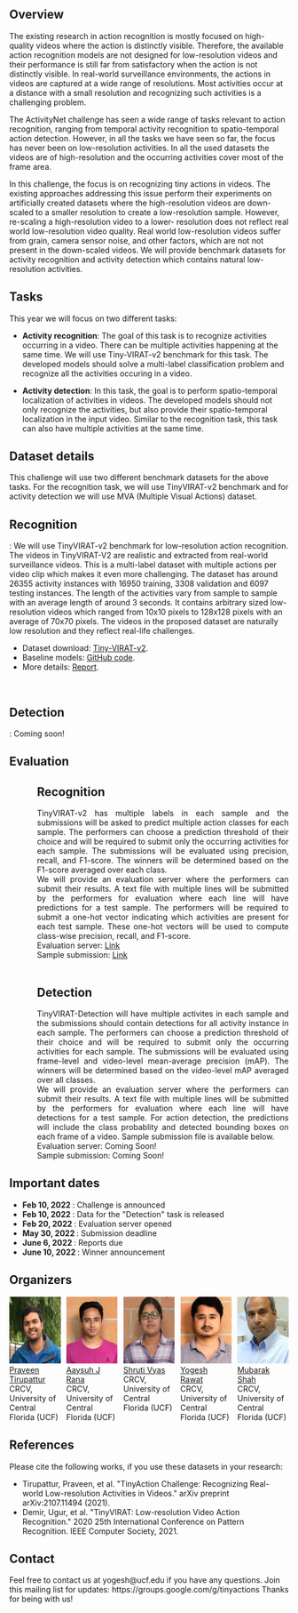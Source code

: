 
## Overview

The existing research in action recognition is mostly focused on high-quality videos where the action is distinctly visible. Therefore, the available action recognition models are not designed for low-resolution videos and their performance is still far from satisfactory when the action is not distinctly visible. In real-world surveillance environments, the actions in videos are captured at a wide range of resolutions. Most activities occur at a distance with a small resolution and recognizing such activities is a challenging problem.
  <br>
  
  The ActivityNet challenge has seen a wide range of tasks relevant to action recognition, ranging from temporal activity recognition to spatio-temporal action detection. However, in all the tasks we have seen so far, the focus has never been on low-resolution activities. In all the used datasets the videos are of high-resolution and the occurring activities cover most of the frame area.
  <br>
  
  In this challenge, the focus is on recognizing tiny actions in videos. The existing approaches addressing this issue perform their experiments on artificially created datasets where the high-resolution videos are down-scaled to a smaller resolution to create a low-resolution sample. However, re-scaling a high-resolution video to a lower- resolution does not reflect real world low-resolution video quality. Real world low-resolution videos suffer from grain, camera sensor noise, and other factors, which are not not present in the down-scaled videos. We will provide benchmark datasets for activity recognition and activity detection which contains natural low-resolution activities.
  <br>

## Tasks
This year we will focus on two different tasks:

- **Activity recognition**: The goal of this task is to recognize activities occurring in a video. There can be multiple activities happening at the same time. We will use Tiny-VIRAT-v2 benchmark for this task. The developed models should solve a multi-label classification problem and recognize all the activities occuring in a video. 

- **Activity detection**: In this task, the goal is to perform spatio-temporal localization of activities in videos. The developed models should not only recognize the activities, but also provide their spatio-temporal localization in the input video. Similar to the recognition task, this task can also have multiple activities at the same time. 

## Dataset details
This challenge will use two different benchmark datasets for the above tasks. For the recognition task, we will use TinyVIRAT-v2 benchmark and for activity detection we will use MVA (Multiple Visual Actions) dataset. 

  <h2> Recognition </h2>: We will use TinyVIRAT-v2 benchmark for low-resolution action recognition. The videos in TinyVIRAT-V2 are realistic and extracted from real-world surveillance videos. This is a multi-label dataset with multiple actions per video clip which makes it even more challenging. The dataset has around 26355 activity instances with 16950 training, 3308 validation and 6097 testing instances. The length of the activities vary from sample to sample with an average length of around 3 seconds. It contains arbitrary sized low-resolution videos which ranged from 10x10 pixels to 128x128 pixels with an average of 70x70 pixels. The videos in the proposed dataset are naturally low resolution and they reflect real-life challenges.
  <br>
  
- Dataset download: <a href="https://www.crcv.ucf.edu/tiny-actions-challenge-cvpr2021/data/TinyVIRAT-v2.zip"> Tiny-VIRAT-v2</a>. 
- Baseline models: <a href="https://github.com/aayushjr/tinyAction"> GitHub code</a>. 
- More details: <a href="https://arxiv.org/pdf/2107.11494.pdf">Report</a>.      

<br>

  <h2> Detection </h2>: Coming soon!     

  
## Evaluation


<div style="text-align: justify; margin-left: 50px;">
  <h2> Recognition </h2>
  TinyVIRAT-v2 has multiple labels in each sample and the submissions will be asked to predict multiple action classes for each sample. The performers can choose a prediction threshold of their choice and will be required to submit only the occurring activities for each sample. The submissions will be evaluated using precision, recall, and F1-score. The winners will be determined based on the F1-score averaged over each class.
  <br>
  We will provide an evaluation server where the performers can submit their results. A text file with multiple lines will be submitted by the performers for evaluation where each line will have predictions for a test sample. The performers will be required to submit a one-hot vector indicating which activities are present for each test sample. These one-hot vectors will be used to compute class-wise precision, recall, and F1-score. 
  <br>  
  Evaluation server: <a href="https://competitions.codalab.org/competitions/31843"> Link </a>
  <br>  
  Sample submission: <a href="https://www.crcv.ucf.edu/tiny-actions-challenge-cvpr2021/data/submission_sample.zip"> Link </a>
</div>

<br>

<div style="text-align: justify; margin-left: 50px;">
  <h2> Detection </h2>
  TinyVIRAT-Detection will have multiple activites in each sample and the submissions should contain detections for all activity instance in each sample. The performers can choose a prediction threshold of their choice and will be required to submit only the occurring activities for each sample. The submissions will be evaluated using frame-level and video-level mean-average precision (mAP). The winners will be determined based on the video-level mAP averaged over all classes.
  <br>
  We will provide an evaluation server where the performers can submit their results. A text file with multiple lines will be submitted by the performers for evaluation where each line will have detections for a test sample. For action detection, the predictions will include the class probablity and detected bounding boxes on each frame of a video. Sample submission file is available below.
  <br>  
  Evaluation server: Coming Soon!
  <br>  
  Sample submission: Coming Soon!
</div>

## Important dates
- <strong> Feb 10, 2022 </strong>: Challenge is announced
- <strong> Feb 10, 2022 </strong>: Data for the "Detection" task is released
- <strong> Feb 20, 2022 </strong>: Evaluation server opened
- <strong> May 30, 2022 </strong>: Submission deadline
- <strong> June 6, 2022 </strong>: Reports due
- <strong> June 10, 2022 </strong>: Winner announcement 

## Organizers
<div style="display: flex">
  <div style="width:22.5%">
    <a href="https://www.linkedin.com/in/praveen-tirupattur-2044ba51/">
    <img alt="Praveen" src="pics/praveen.jpg">
    </a><br>
    <a href="https://www.linkedin.com/in/praveen-tirupattur-2044ba51/">Praveen Tirupattur</a><br>
    CRCV, University of Central Florida (UCF)
  </div>
  
  <div style="width:2.5%">
  </div>
   
  <div style="width:22.5%">
    <a href="">
    <img alt="Aayush" src="pics/aayush.jpg">
    </a><br>
    <a href="">Aaysuh J Rana</a><br>
    CRCV, University of Central Florida (UCF)
  </div>
   
  <div style="width:2.5%">
  </div>  

  <div style="width:22.5%">
    <a href="">
    <img alt="Shruti Vyas" src="pics/shruti.jpg">
    </a><br>
    <a href="">Shruti Vyas</a><br>
    CRCV, University of Central Florida (UCF)
  </div>
  
  <div style="width:2.5%">
  </div>
   
  <div style="width:22.5%">
    <a href="https://www.crcv.ucf.edu/person/rawat/">
    <img alt="Yogesh Rawat" src="pics/yogesh.jpg">
    </a><br>
  <a href="https://www.crcv.ucf.edu/person/rawat/">Yogesh Rawat</a><br>
    CRCV, University of Central Florida (UCF)
  </div>
  
  <div style="width:2.5%">
  </div> 
   
  <div style="width:22.5%">
    <a href="https://www.crcv.ucf.edu/person/mubarak-shah">
    <img alt="Mubarak Shah" src="pics/mubarak.jpg">
    </a><br>
  <a href="https://www.crcv.ucf.edu/person/mubarak-shah">Mubarak Shah</a><br>
    CRCV, University of Central Florida (UCF)
  </div>
  
</div>


## References
<div>
  Please cite the following works, if you use these datasets in your research:
  <ul>
    <li> Tirupattur, Praveen, et al. "TinyAction Challenge: Recognizing Real-world Low-resolution Activities in Videos." arXiv preprint arXiv:2107.11494 (2021).       </li>
    <li> Demir, Ugur, et al. "TinyVIRAT: Low-resolution Video Action Recognition." 2020 25th International Conference on Pattern Recognition. IEEE Computer Society, 2021. </li>
  </ul>
</div>

## Contact
<div>
Feel free to contact us at yogesh@ucf.edu if you have any questions.
Join this mailing list for updates: https://groups.google.com/g/tinyactions
Thanks for being with us!
</div>




